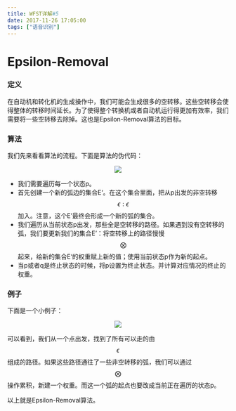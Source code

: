 ```yaml
---
title: WFST详解#5
date: 2017-11-26 17:05:00
tags: ["语音识别"]
---
```


# Epsilon-Removal

### 定义
在自动机和转化机的生成操作中，我们可能会生成很多的空转移。这些空转移会使得整体的转移时间延长。为了使得整个转换机或者自动机运行得更加有效率，我们需要将一些空转移去除掉。这也是Epsilon-Removal算法的目标。

### 算法
我们先来看看算法的流程。下面是算法的伪代码：

<img src="epsilon-removal.png" style="margin-left:50%;transform: translateX(-50%);">

* 我们需要遍历每一个状态p。
* 首先创建一个新的弧边的集合E‘。在这个集合里面，把从p出发的非空转移$$ \epsilon : \epsilon $$加入。注意，这个E’最终会形成一个新的弧的集合。
* 我们遍历从当前状态p出发，那些全是空转移的路径。如果遇到没有空转移的弧，我们要更新我们的集合E’：将空转移上的路径慢慢$$ \bigotimes $$起来，给新的集合E‘的权重赋上新的值；使用当前状态p作为新的起点。
* 当p或者q是终止状态的时候，将p设置为终止状态。并计算对应情况的终止的权重。

### 例子 
下面是一个小例子：

<img src="hand.png" style="margin-left:50%;transform: translateX(-50%);">

可以看到，我们从一个点出发，找到了所有可以走的由$$ \epsilon $$组成的路径。如果这些路径通往了一些非空转移的弧，我们可以通过$$ \bigotimes $$操作累积，新建一个权重。而这一个弧的起点也要改成当前正在遍历的状态p。

以上就是Epsilon-Removal算法。